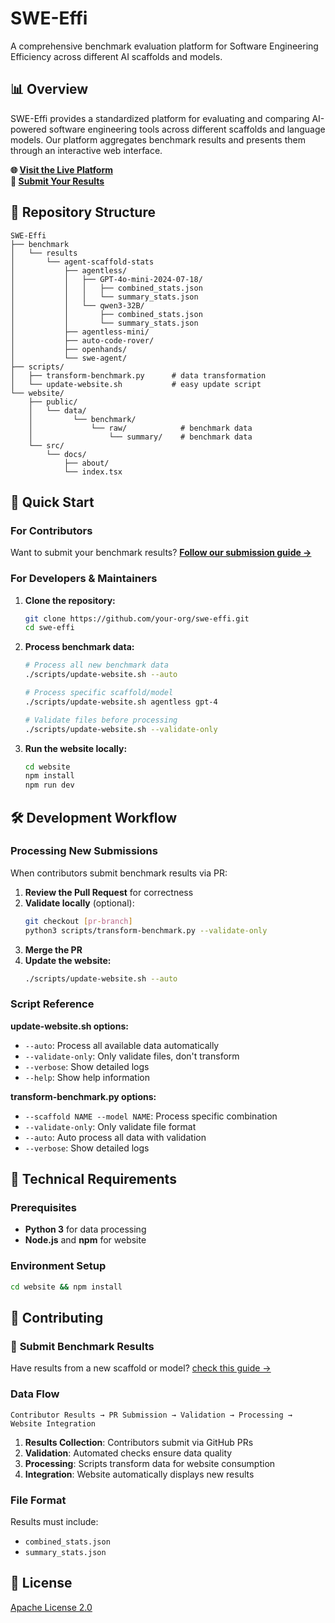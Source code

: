# SWE-Effi

A comprehensive benchmark evaluation platform for Software Engineering Efficiency across different AI scaffolds and models.

## 📊 Overview

SWE-Effi provides a standardized platform for evaluating and comparing AI-powered software engineering tools across different scaffolds and language models. Our platform aggregates benchmark results and presents them through an interactive web interface.

**🌐 [Visit the Live Platform](https://center-for-software-excellence.github.io/SWE-Effi)**  
**📝 [Submit Your Results](https://center-for-software-excellence.github.io/SWE-Effi/about/submit-your-entry)**

## 📁 Repository Structure

```
SWE-Effi
├── benchmark
│   └── results
│       └── agent-scaffold-stats
│           ├── agentless/
│           │   ├── GPT-4o-mini-2024-07-18/
│           │   │   ├── combined_stats.json
│           │   │   └── summary_stats.json
│           │   └── qwen3-32B/
│           │       ├── combined_stats.json
│           │       └── summary_stats.json
│           ├── agentless-mini/
│           ├── auto-code-rover/
│           ├── openhands/
│           └── swe-agent/
├── scripts/
│   ├── transform-benchmark.py      # data transformation
│   └── update-website.sh           # easy update script
└── website/
    ├── public/
    │   └── data/
    │         └── benchmark/
    │             └── raw/            # benchmark data
    │                 └── summary/    # benchmark data
    └── src/
        └── docs/
            ├── about/
            └── index.tsx
```

## 🚀 Quick Start

### For Contributors

Want to submit your benchmark results? **[Follow our submission guide →](https://center-for-software-excellence.github.io/SWE-Effi/about/submit-your-entry)**

### For Developers & Maintainers

1. **Clone the repository:**

   ```bash
   git clone https://github.com/your-org/swe-effi.git
   cd swe-effi
   ```

2. **Process benchmark data:**

   ```bash
   # Process all new benchmark data
   ./scripts/update-website.sh --auto

   # Process specific scaffold/model
   ./scripts/update-website.sh agentless gpt-4

   # Validate files before processing
   ./scripts/update-website.sh --validate-only
   ```

3. **Run the website locally:**
   ```bash
   cd website
   npm install
   npm run dev
   ```

## 🛠 Development Workflow

### Processing New Submissions

When contributors submit benchmark results via PR:

1. **Review the Pull Request** for correctness
2. **Validate locally** (optional):
   ```bash
   git checkout [pr-branch]
   python3 scripts/transform-benchmark.py --validate-only
   ```
3. **Merge the PR**
4. **Update the website:**
   ```bash
   ./scripts/update-website.sh --auto
   ```

### Script Reference

**update-website.sh options:**

- `--auto`: Process all available data automatically
- `--validate-only`: Only validate files, don't transform
- `--verbose`: Show detailed logs
- `--help`: Show help information

**transform-benchmark.py options:**

- `--scaffold NAME --model NAME`: Process specific combination
- `--validate-only`: Only validate file format
- `--auto`: Auto process all data with validation
- `--verbose`: Show detailed logs

## 🔧 Technical Requirements

### Prerequisites

- **Python 3** for data processing
- **Node.js** and **npm** for website

### Environment Setup

```bash
cd website && npm install
```

## 🤝 Contributing

### 🎯 **Submit Benchmark Results**

Have results from a new scaffold or model? [check this guide →](https://center-for-software-excellence.github.io/SWE-Effi/about/submit-your-entry)

### Data Flow

```
Contributor Results → PR Submission → Validation → Processing → Website Integration
```

1. **Results Collection**: Contributors submit via GitHub PRs
2. **Validation**: Automated checks ensure data quality
3. **Processing**: Scripts transform data for website consumption
4. **Integration**: Website automatically displays new results

### File Format

Results must include:

- `combined_stats.json`
- `summary_stats.json`

## 📄 License

[Apache License 2.0](./LICENSE)
